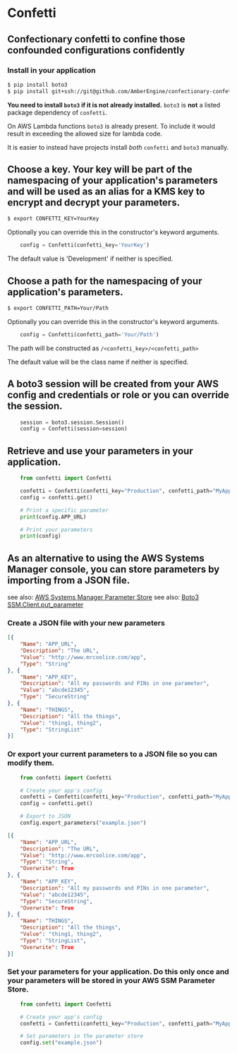 Confetti
=========
Confectionary confetti to confine those confounded configurations confidently
---------

### Install in your application
```bash
$ pip install boto3
$ pip install git+ssh://git@github.com/AmberEngine/confectionary-confetti.git#egg=confectionary-confetti
```

**You need to install `boto3` if it is not already installed.**
`boto3` is **not** a listed package dependency of `confetti`.

On AWS Lambda functions `boto3` is already present. To include it would result
in exceeding the allowed size for lambda code.

It is easier to instead have projects install _both_ `confetti` and `boto3` manually.

## Choose a key. Your key will be part of the namespacing of your application's parameters and will be used as an alias for a KMS key to encrypt and decrypt your parameters.
```bash
$ export CONFETTI_KEY=YourKey
```
Optionally you can override this in the constructor's keyword arguments.
```python
    config = Confetti(confetti_key='YourKey')
```
The default value is 'Development' if neither is specified.

## Choose a path for the namespacing of your application's parameters.
```bash
$ export CONFETTI_PATH=Your/Path
```
Optionally you can override this in the constructor's keyword arguments.
```python
    config = Confetti(confetti_path='Your/Path')
```
The path will be constructed as ```/<confetti_key>/<confetti_path>```

The default value will be the class name if neither is specified.

## A boto3 session will be created from your AWS config and credentials or role or you can override the session.
```python
    session = boto3.session.Session()
    config = Confetti(session=session)
```

## Retrieve and use your parameters in your application.
```python
    from confetti import Confetti

    confetti = Confetti(confetti_key="Production", confetti_path="MyApp")
    config = confetti.get()

    # Print a specific parameter
    print(config.APP_URL)

    # Print your parameters
    print(config)
```

## As an alternative to using the AWS Systems Manager console, you can store parameters by importing from a JSON file.
see also: [AWS Systems Manager Parameter Store](https://console.aws.amazon.com/systems-manager/parameters)
see also: [Boto3 SSM.Client.put_parameter](https://boto3.amazonaws.com/v1/documentation/api/latest/reference/services/ssm.html#SSM.Client.put_parameter)

### Create a JSON file with your new parameters
```json
[{
    "Name": "APP_URL",
    "Description": "The URL",
    "Value": "http://www.mrcoolice.com/app",
    "Type": "String"
}, {
    "Name": "APP_KEY",
    "Description": "All my passwords and PINs in one parameter",
    "Value": "abcde12345",
    "Type": "SecureString"
}, {
    "Name": "THINGS",
    "Description": "All the things",
    "Value": "thing1, thing2",
    "Type": "StringList"
}]
```

### Or export your current parameters to a JSON file so you can modify them.
```python
    from confetti import Confetti

    # Create your app's config
    confetti = Confetti(confetti_key="Production", confetti_path="MyApp")
    config = confetti.get()

    # Export to JSON
    config.export_parameters("example.json")
```
```json
[{
    "Name": "APP_URL",
    "Description": "The URL",
    "Value": "http://www.mrcoolice.com/app",
    "Type": "String",
    "Overwrite": True
}, {
    "Name": "APP_KEY",
    "Description": "All my passwords and PINs in one parameter",
    "Value": "abcde12345",
    "Type": "SecureString",
    "Overwrite": True
}, {
    "Name": "THINGS",
    "Description": "All the things",
    "Value": "thing1, thing2",
    "Type": "StringList",
    "Overwrite": True
}]
```

### Set your parameters for your application.  Do this only once and your parameters will be stored in your AWS SSM Parameter Store.
```python
    from confetti import Confetti

    # Create your app's config
    confetti = Confetti(confetti_key="Production", confetti_path="MyApp")

    # Set parameters in the parameter store
    config.set("example.json")
```
